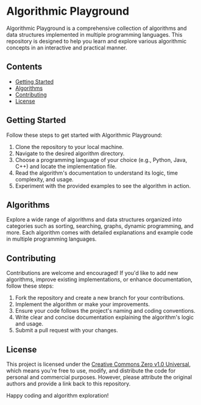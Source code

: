 # Algorithmic Playground

Algorithmic Playground is a comprehensive collection of algorithms and data structures implemented in multiple programming languages. This repository is designed to help you learn and explore various algorithmic concepts in an interactive and practical manner.

## Contents

- [Getting Started](#getting-started)
- [Algorithms](#algorithms)
- [Contributing](#contributing)
- [License](#license)

## Getting Started

Follow these steps to get started with Algorithmic Playground:

1. Clone the repository to your local machine.
2. Navigate to the desired algorithm directory.
3. Choose a programming language of your choice (e.g., Python, Java, C++) and locate the implementation file.
4. Read the algorithm's documentation to understand its logic, time complexity, and usage.
5. Experiment with the provided examples to see the algorithm in action.

## Algorithms

Explore a wide range of algorithms and data structures organized into categories such as sorting, searching, graphs, dynamic programming, and more. Each algorithm comes with detailed explanations and example code in multiple programming languages.

## Contributing

Contributions are welcome and encouraged! If you'd like to add new algorithms, improve existing implementations, or enhance documentation, follow these steps:

1. Fork the repository and create a new branch for your contributions.
2. Implement the algorithm or make your improvements.
3. Ensure your code follows the project's naming and coding conventions.
4. Write clear and concise documentation explaining the algorithm's logic and usage.
5. Submit a pull request with your changes.

## License

This project is licensed under the [Creative Commons Zero v1.0 Universal](LICENSE), which means you're free to use, modify, and distribute the code for personal and commercial purposes. However, please attribute the original authors and provide a link back to this repository.

Happy coding and algorithm exploration!
